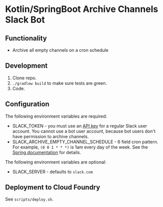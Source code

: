 # Kotlin/SpringBoot Archive Channels Slack Bot

## Functionality

* Archive all empty channels on a cron schedule

## Development

1. Clone repo.
1. `./gradlew build` to make sure tests are green.
1. Code.

## Configuration

The following environment variables are required:

* SLACK_TOKEN - you must use an [API key](https://api.slack.com/docs/oauth-test-tokens) for a regular Slack user account. You cannot use a bot user account, because bot users don't have permission to archive channels.
* SLACK_ARCHIVE_EMPTY_CHANNEL_SCHEDULE - 6 field cron pattern.
For example, `(0 0 1 * * *)` is 1am every day of the week. See the [Spring documentation](http://docs.spring.io/spring/docs/current/spring-framework-reference/html/scheduling.html#scheduling-annotation-support-scheduled) for details.

The following environment variables are optional:

* SLACK_SERVER - defaults to `slack.com`

## Deployment to Cloud Foundry

See `scripts/deploy.sh`.